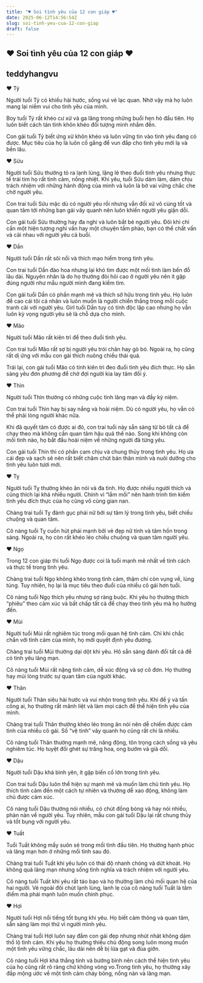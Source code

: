 ```yaml
---
title: "♥ Soi tình yêu của 12 con giáp ♥"
date: 2025-06-12T14:56:54Z
slug: soi-tinh-yeu-cua-12-con-giap
draft: false
---
```


## ♥ Soi tình yêu của 12 con giáp ♥

## teddyhangvu

♥ Tý
 
Người tuổi Tý có khiếu hài hước, sống vui vẻ lạc quan. Nhờ vậy mà họ luôn mang lại niềm vui cho tình yêu của mình.
 
Boy tuổi Tý rất khéo cư xử và ga lăng trong những buổi hẹn hò đầu tiên. Họ luôn biết cách tán tỉnh khôn khéo đối tượng mình nhắm đến.
 
Con gái tuổi Tý biết ứng xử khôn khéo và luôn vững tin vào tình yêu đang có được. Mục tiêu của họ là luôn cố gắng để vun đắp cho tình yêu mới lạ và bền lâu.
 
 
♥ Sửu
 
Người tuổi Sửu thường tỏ ra lạnh lùng, lặng lẽ theo đuổi tình yêu nhưng thực tế trái tim họ rất tình cảm, nồng nhiệt. Khi yêu, tuổi Sửu dám làm, dám chịu trách nhiệm với những hành động của mình và luôn là bờ vai vững chắc che chở người yêu.
 
Con trai tuổi Sửu mặc dù có người yêu rồi nhưng vẫn đối xử vô cùng tốt và quan tâm tới những bạn gái vây quanh nên luôn khiến người yêu giận dỗi.
 
Con gái tuổi Sửu thường hay đa nghi và luôn bắt bẻ người yêu. Đôi khi chỉ cần một hiện tượng nghi vấn hay một chuyện tầm phào, bạn có thể chất vấn và cãi nhau với người yêu cả buổi.
 
 
♥ Dần
 
Người tuổi Dần rất sôi nổi và thích mạo hiểm trong tình yêu.
 
Con trai tuổi Dần đào hoa nhưng lại khó tìm được một mối tình làm bến đỗ lâu dài. Nguyên nhân là do họ thường đòi hỏi cao ở người yêu nên ít gặp đúng người như mẫu người mình đang kiếm tìm.
 
Con gái tuổi Dần có phần mạnh mẽ và thích sở hữu trong tình yêu. Họ luôn đề cao cái tôi cá nhân và luôn muốn là người chiến thắng trong mỗi cuộc tranh cãi với người yêu. Girl tuổi Dần tuy có tính độc lập cao nhưng họ vẫn luôn kỳ vọng người yêu sẽ là chỗ dựa cho mình.
 
 
♥ Mão
 
Người tuổi Mão rất kiên trì để theo đuổi tình yêu.
 
Con trai tuổi Mão rất sợ bị người yêu trói chân hay gò bó. Ngoài ra, họ cũng rất dị ứng với mẫu con gái thích nuông chiều thái quá.
 
Trái lại, con gái tuổi Mão có tính kiên trì đeo đuổi tình yêu đích thực. Họ sẵn sàng yêu đơn phương để chờ đợi người kia lay tâm đổi ý.
 
 
♥ Thìn
 
Người tuổi Thìn thường có những cuộc tình lãng mạn và đầy kỷ niệm.
 
Con trai tuổi Thìn hay bị say nắng và hoài niệm. Dù có người yêu, họ vẫn có thể phải lòng người khác nữa.
 
Khi đã quyết tâm có được ai đó, con trai tuổi này sẵn sàng từ bỏ tất cả để chạy theo mà không cần quan tâm hậu quả thế nào. Song khi không còn mối tình nào, họ bắt đầu hoài niệm về những người đã từng yêu.
 
Con gái tuổi Thìn thì có phần cam chịu và chung thủy trong tình yêu. Họ ưa cái đẹp và sạch sẽ nên rất biết chăm chút bản thân mình và nuôi dưỡng cho tình yêu luôn tươi mới.
 
 
♥ Tỵ
 
Người tuổi Tỵ thường khéo ăn nói và đa tình. Họ được nhiều người thích và cũng thích lại khá nhiều người. Chính vì “lắm mối” nên hành trình tìm kiếm tình yêu đích thực của họ cũng vô cùng gian nan.
 
Chàng trai tuổi Tỵ đánh gục phái nữ bởi sự tâm lý trong tình yêu, biết chiều chuộng và quan tâm.
 
Cô nàng tuổi Tỵ cuốn hút phái mạnh bởi vẻ đẹp nữ tính và tâm hồn trong sáng. Ngoài ra, họ còn rất khéo léo chiều chuộng và quan tâm người yêu.
 
 
♥ Ngọ
 
Trong 12 con giáp thì tuổi Ngọ được coi là tuổi mạnh mẽ nhất về tính cách và thực tế trong tình yêu.
 
Chàng trai tuổi Ngọ không khéo trong tình cảm, thậm chí còn vụng về, lúng túng. Tuy nhiên, họ lại là mục tiêu theo đuổi của nhiều cô gái hơn tuổi.
 
Cô nàng tuổi Ngọ thích yêu nhưng sợ ràng buộc. Khi yêu họ thường thích “phiêu” theo cảm xúc và bất chấp tất cả để chạy theo tình yêu mà họ hướng đến.
 
 
♥ Mùi
 
Người tuổi Mùi rất nghiêm túc trong mối quan hệ tình cảm. Chỉ khi chắc chắn với tình cảm của mình, họ mới quyết định yêu đương.
 
Chàng trai tuổi Mùi thường dại dột khi yêu. Hõ sẵn sàng đánh đổi tất cả để có tình yêu lãng mạn.
 
Cô nàng tuổi Mùi rất nặng tình cảm, dễ xúc động và sợ cô đơn. Họ thường hay mủi lòng trước sự quan tâm của người khác.
 
 
♥ Thân
 
Người tuổi Thân siêu hài hước và vui nhộn trong tình yêu. Khi để ý và tấn công ai, họ thường rất mãnh liệt và làm mọi cách để thể hiện tình yêu của mình.
 
Chàng trai tuổi Thân thường khéo léo trong ăn nói nên dễ chiếm được cảm tình của nhiều cô gái. Số “vệ tinh” vây quanh họ cũng rất chi là nhiều.
 
Cô nàng tuổi Thân thường mạnh mẽ, năng động, tôn trọng cách sống và yêu nghiêm túc. Họ tuyệt đối ghét sự trăng hoa, ong bướm và giả dối.
 
 
♥ Dậu
 
Người tuổi Dậu khá bình yên, ít gặp biến cố lớn trong tình yêu.
 
Con trai tuổi Dậu luôn thể hiện sự mạnh mẽ và muốn làm chủ tình yêu. Họ thích tình cảm đến một cách tự nhiên và thường dễ xao động, không làm chủ được cảm xúc.
 
Cô nàng tuổi Dậu thường nói nhiều, có chút đồng bóng và hay nói nhiều, phàn nàn về người yêu. Tuy nhiên, mẫu con gái tuổi Dậu lại rất chung thủy và tốt bụng với người yêu.
 
♥ Tuất
 
Tuổi Tuất không mấy suôn sẻ trong mối tình đầu tiên. Họ thường hạnh phúc và lãng mạn hơn ở những mối tình sau đó.
 
Chàng trai tuổi Tuất khi yêu luôn có thái độ nhanh chóng và dứt khoát. Họ không quá lãng mạn nhưng sống tình nghĩa và trách nhiệm với người yêu.
 
Cô nàng tuổi Tuất khi yêu rất táo bạo và họ thường làm chủ mối quan hệ của hai người. Vẻ ngoài đôi chút lạnh lùng, lanh lẹ của cô nàng tuổi Tuất là tâm điểm mà phái mạnh luôn muốn chinh phục.
 
♥ Hợi
 
Người tuổi Hợi nổi tiếng tốt bụng khi yêu. Họ biết cảm thông và quan tâm, sẵn sàng làm mọi thứ vì người mình yêu.
 
Chàng trai tuổi Hợi luôn say đắm con gái đẹp nhưng nhút nhát không dám thổ lộ tình cảm. Khi yêu họ thường thiếu chủ động song luôn mong muốn một tình yêu vững chắc, lâu dài nên dễ bị lừa gạt và đùa giỡn.
 
Cô nàng tuổi Hợi khá thẳng tính và bướng bỉnh nên cách thể hiện tình yêu của họ cũng rất rõ ràng chứ không vòng vo.Trong tình yêu, họ thường xây đắp mộng ước về một tình cảm cháy bỏng, nồng nàn và lãng mạn.